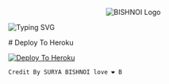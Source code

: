 <p align="center">
  <img src="https://telegra.ph/file/d856ca30ffe9d6f4d1436.jpg" alt="BISHNOI Logo">
</p>


![Typing SVG](https://readme-typing-svg.herokuapp.com/?lines=Welcome+To+Surya+bishnoi+Text-Bot;A+Highly+Advance+Url+Uploader+Bot;Made+By+SURYA+BISHNOI+Love+❤️+B!;Must+Give+Credit+To+Surya+Bishnoi+Love+❤️+B;Thank+You!)
</p>
# Deploy To Heroku

[![Deploy To Heroku](https://www.herokucdn.com/deploy/button.svg)](https://heroku.com/deploy?template=https://github.com/Sursa2929/TextRandom)


```Credit By SURYA BISHNOI love ❤️ B```
